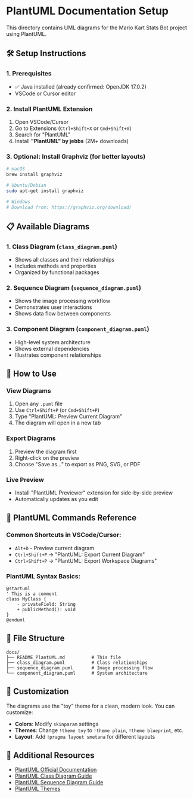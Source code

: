 # PlantUML Documentation Setup

This directory contains UML diagrams for the Mario Kart Stats Bot project using PlantUML.

## 🛠️ Setup Instructions

### 1. Prerequisites

- ✅ Java installed (already confirmed: OpenJDK 17.0.2)
- VSCode or Cursor editor

### 2. Install PlantUML Extension

1. Open VSCode/Cursor
2. Go to Extensions (`Ctrl+Shift+X` or `Cmd+Shift+X`)
3. Search for "PlantUML"
4. Install **"PlantUML" by jebbs** (2M+ downloads)

### 3. Optional: Install Graphviz (for better layouts)

```bash
# macOS
brew install graphviz

# Ubuntu/Debian
sudo apt-get install graphviz

# Windows
# Download from: https://graphviz.org/download/
```

## 📋 Available Diagrams

### 1. Class Diagram (`class_diagram.puml`)

- Shows all classes and their relationships
- Includes methods and properties
- Organized by functional packages

### 2. Sequence Diagram (`sequence_diagram.puml`)

- Shows the image processing workflow
- Demonstrates user interactions
- Shows data flow between components

### 3. Component Diagram (`component_diagram.puml`)

- High-level system architecture
- Shows external dependencies
- Illustrates component relationships

## 🎯 How to Use

### View Diagrams

1. Open any `.puml` file
2. Use `Ctrl+Shift+P` (or `Cmd+Shift+P`)
3. Type "PlantUML: Preview Current Diagram"
4. The diagram will open in a new tab

### Export Diagrams

1. Preview the diagram first
2. Right-click on the preview
3. Choose "Save as..." to export as PNG, SVG, or PDF

### Live Preview

- Install "PlantUML Previewer" extension for side-by-side preview
- Automatically updates as you edit

## 🔧 PlantUML Commands Reference

### Common Shortcuts in VSCode/Cursor:

- `Alt+D` - Preview current diagram
- `Ctrl+Shift+P` → "PlantUML: Export Current Diagram"
- `Ctrl+Shift+P` → "PlantUML: Export Workspace Diagrams"

### PlantUML Syntax Basics:

```plantuml
@startuml
' This is a comment
class MyClass {
    - privateField: String
    + publicMethod(): void
}
@enduml
```

## 📁 File Structure

```
docs/
├── README_PlantUML.md          # This file
├── class_diagram.puml          # Class relationships
├── sequence_diagram.puml       # Image processing flow
└── component_diagram.puml      # System architecture
```

## 🎨 Customization

The diagrams use the "toy" theme for a clean, modern look. You can customize:

- **Colors**: Modify `skinparam` settings
- **Themes**: Change `!theme toy` to `!theme plain`, `!theme blueprint`, etc.
- **Layout**: Add `!pragma layout smetana` for different layouts

## 📖 Additional Resources

- [PlantUML Official Documentation](https://plantuml.com/)
- [PlantUML Class Diagram Guide](https://plantuml.com/class-diagram)
- [PlantUML Sequence Diagram Guide](https://plantuml.com/sequence-diagram)
- [PlantUML Themes](https://plantuml.com/theme)
